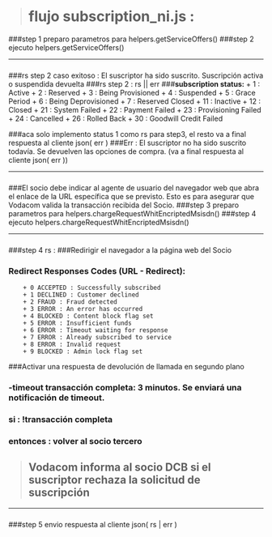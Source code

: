 ># flujo subscription_ni.js :

###step 1 preparo parametros para helpers.getServiceOffers()
###step 2 ejecuto helpers.getServiceOffers() 
***
###
###rs step 2  caso exitoso : El suscriptor ha sido suscrito. Suscripción activa o suspendida devuelta
###rs step 2 : rs || err
###**subscription status:**
        + 1 : Active
        + 2 : Reserved
        + 3 : Being Provisioned
        + 4 : Suspended
        + 5 : Grace Period
        + 6 : Being Deprovisioned
        + 7 : Reserved Closed
        + 11 : Inactive
        + 12 : Closed
        + 21 : System Failed
        + 22 : Payment Failed
        + 23 : Provisioning Failed
        + 24 : Cancelled
        + 26 : Rolled Back
        + 30 : Goodwill Credit Failed

###aca solo implemento status 1 como rs para step3, el resto va a final respuesta al cliente json( err )
###Err : El suscriptor no ha sido suscrito todavía. Se devuelven las opciones de compra. (va a final respuesta al cliente json( err ))
***
###
###El socio debe indicar al agente de usuario del navegador web que abra el enlace de la URL específica que se previsto. Esto es para asegurar que Vodacom valida la transacción recibida del Socio.
###step 3 preparo parametros para helpers.chargeRequestWhitEncriptedMsisdn()
###step 4 ejecuto helpers.chargeRequestWhitEncriptedMsisdn()
***
###
###step 4 rs :
###Redirigir el navegador a la página web del Socio
###  **Redirect Responses Codes (URL - Redirect):**
        + 0 ACCEPTED : Successfully subscribed
        + 1 DECLINED : Customer declined
        + 2 FRAUD : Fraud detected 
        + 3 ERROR : An error has occurred 
        + 4 BLOCKED : Content block flag set
        + 5 ERROR : Insufficient funds 
        + 6 ERROR : Timeout waiting for response 
        + 7 ERROR : Already subscribed to service 
        + 8 ERROR : Invalid request 
        + 9 BLOCKED : Admin lock flag set

###Activar una respuesta de devolución de llamada en segundo plano
###    -timeout transacción completa: 3 minutos. Se enviará una notificación de timeout.
###        si : !transacción completa 
###            entonces : volver al socio tercero

>## Vodacom informa al socio DCB si el suscriptor rechaza la solicitud de suscripción
***
###
###step 5 envio respuesta al cliente json( rs | err )